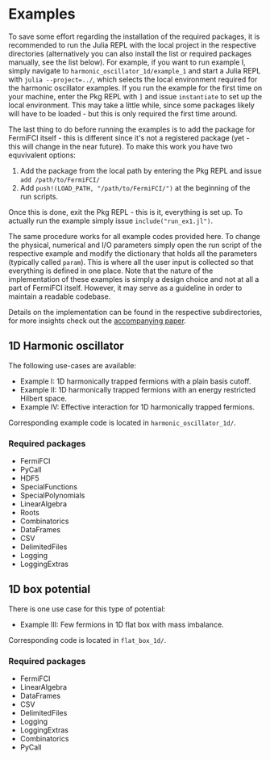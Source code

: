 # Examples
To save some effort regarding the installation of the required packages, it is recommended to run the Julia REPL with the local project in the respective directories (alternatively you can also install the list or required packages manually, see the list below). For example, if you want to run example I, simply navigate to `harmonic_oscillator_1d/example_1` and start a Julia REPL with `julia --project=../`, which selects the local environment required for the harmonic oscillator examples. If you run the example for the first time on your machine, enter the Pkg REPL with `]` and issue `instantiate` to set up the local environment. This may take a little while, since some packages likely will have to be loaded - but this is only required the first time around.

The last thing to do before running the examples is to add the package for FermiFCI itself - this is different since it's not a registered package (yet - this will change in the near future). To make this work you have two equvivalent options:
1) Add the package from the local path by entering the  Pkg REPL and issue `add /path/to/FermiFCI/`
2) Add `push!(LOAD_PATH, "/path/to/FermiFCI/")` at the beginning of the run scripts.

Once this is done, exit the Pkg REPL - this is it, everything is set up. To actually run the example simply issue `include("run_ex1.jl")`.

The same procedure works for all example codes provided here. To change the physical, numerical and I/O parameters simply open the run script of the respective example and modify the dictionary that holds all the parameters (typically called `param`). This is where all the user input is collected so that everything is defined in one place. Note that the nature of the implementation of these examples is simply a design choice and not at all a part of FermiFCI itself. However, it may serve as a guideline in order to maintain a readable codebase.

Details on the implementation can be found in the respective subdirectories, for more insights check out the [accompanying paper](https://arxiv.org/abs/2202.04603).

## 1D Harmonic oscillator
The following use-cases are available:
- Example I: 1D harmonically trapped fermions with a plain basis cutoff.
- Example II: 1D harmonically trapped fermions with an energy restricted Hilbert space.
- Example IV: Effective interaction for 1D harmonically trapped fermions.

Corresponding example code is located in `harmonic_oscillator_1d/`.

### Required packages
- FermiFCI
- PyCall
- HDF5
- SpecialFunctions
- SpecialPolynomials
- LinearAlgebra
- Roots
- Combinatorics
- DataFrames
- CSV
- DelimitedFiles
- Logging
- LoggingExtras


## 1D box potential
There is one use case for this type of potential:
- Example III: Few fermions in 1D flat box with mass imbalance.

Corresponding code is located in `flat_box_1d/`.

### Required packages
- FermiFCI
- LinearAlgebra
- DataFrames
- CSV
- DelimitedFiles
- Logging
- LoggingExtras
- Combinatorics
- PyCall

